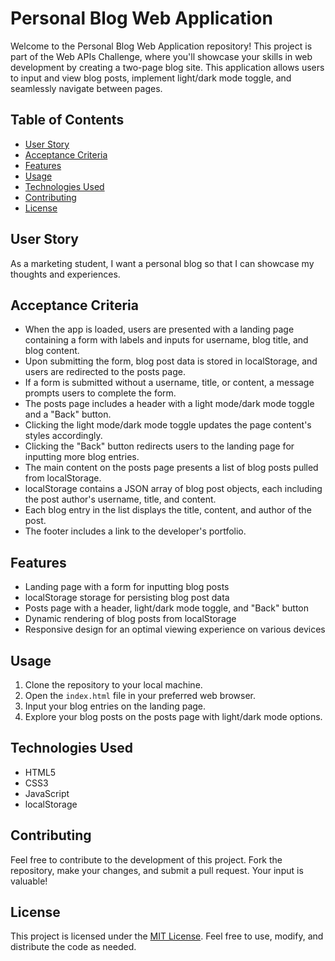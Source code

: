 # Personal Blog Web Application

Welcome to the Personal Blog Web Application repository! This project is part of the Web APIs Challenge, where you'll showcase your skills in web development by creating a two-page blog site. This application allows users to input and view blog posts, implement light/dark mode toggle, and seamlessly navigate between pages.

## Table of Contents
- [User Story](#user-story)
- [Acceptance Criteria](#acceptance-criteria)
- [Features](#features)
- [Usage](#usage)
- [Technologies Used](#technologies-used)
- [Contributing](#contributing)
- [License](#license)

## User Story
As a marketing student, I want a personal blog so that I can showcase my thoughts and experiences.

## Acceptance Criteria
- When the app is loaded, users are presented with a landing page containing a form with labels and inputs for username, blog title, and blog content.
- Upon submitting the form, blog post data is stored in localStorage, and users are redirected to the posts page.
- If a form is submitted without a username, title, or content, a message prompts users to complete the form.
- The posts page includes a header with a light mode/dark mode toggle and a "Back" button.
- Clicking the light mode/dark mode toggle updates the page content's styles accordingly.
- Clicking the "Back" button redirects users to the landing page for inputting more blog entries.
- The main content on the posts page presents a list of blog posts pulled from localStorage.
- localStorage contains a JSON array of blog post objects, each including the post author's username, title, and content.
- Each blog entry in the list displays the title, content, and author of the post.
- The footer includes a link to the developer's portfolio.

## Features
- Landing page with a form for inputting blog posts
- localStorage storage for persisting blog post data
- Posts page with a header, light/dark mode toggle, and "Back" button
- Dynamic rendering of blog posts from localStorage
- Responsive design for an optimal viewing experience on various devices

## Usage
1. Clone the repository to your local machine.
2. Open the `index.html` file in your preferred web browser.
3. Input your blog entries on the landing page.
4. Explore your blog posts on the posts page with light/dark mode options.

## Technologies Used
- HTML5
- CSS3
- JavaScript
- localStorage

## Contributing
Feel free to contribute to the development of this project. Fork the repository, make your changes, and submit a pull request. Your input is valuable!

## License
This project is licensed under the [MIT License](LICENSE). Feel free to use, modify, and distribute the code as needed.
